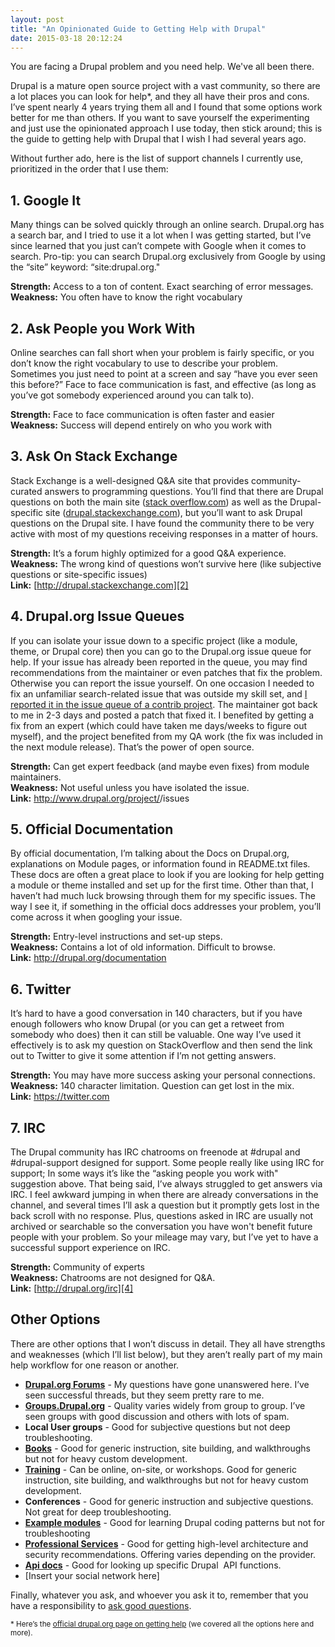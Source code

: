 ```yaml
---
layout: post
title: "An Opinionated Guide to Getting Help with Drupal"
date: 2015-03-18 20:12:24
---
```


You are facing a Drupal problem and you need help. We've all been there.

Drupal is a mature open source project with a vast community, so there are a lot places you can look for help*, and they all have their pros and cons. I’ve spent nearly 4 years trying them all and I found that some options work better for me than others. If you want to save yourself the experimenting and just use the opinionated approach I use today, then stick around; this is the guide to getting help with Drupal that I wish I had several years ago.

Without further ado, here is the list of support channels I currently use, prioritized in the order that I use them:

## 1. Google It

Many things can be solved quickly through an online search. Drupal.org has a search bar, and I tried to use it a lot when I was getting started, but I’ve since learned that you just can’t compete with Google when it comes to search. Pro-tip: you can search Drupal.org exclusively from Google by using the “site” keyword: “site:drupal.org."

**Strength:** Access to a ton of content. Exact searching of error messages.  
**Weakness:** You often have to know the right vocabulary

## 2. Ask People you Work With

Online searches can fall short when your problem is fairly specific, or you don’t know the right vocabulary to use to describe your problem. Sometimes you just need to point at a screen and say “have you ever seen this before?” Face to face communication is fast, and effective (as long as you’ve got somebody experienced around you can talk to).

**Strength:** Face to face communication is often faster and easier  
**Weakness:** Success will depend entirely on who you work with

## 3. Ask On Stack Exchange

Stack Exchange is a well-designed Q&A site that provides community-curated answers to programming questions. You’ll find that there are Drupal questions on both the main site ([stack overflow.com][1]) as well as the Drupal-specific site ([drupal.stackexchange.com][2]), but you’ll want to ask Drupal questions on the Drupal site. I have found the community there to be very active with most of my questions receiving responses in a matter of hours.

 [1]: http://stackoverflow.com/
 [2]: http://drupal.stackexchange.com/

**Strength:** It’s a forum highly optimized for a good Q&A experience.  
**Weakness:** The wrong kind of questions won’t survive here (like subjective questions or site-specific issues)  
**Link:** [http://drupal.stackexchange.com][2]

## 4. Drupal.org Issue Queues

If you can isolate your issue down to a specific project (like a module, theme, or Drupal core) then you can go to the Drupal.org issue queue for help. If your issue has already been reported in the queue, you may find recommendations from the maintainer or even patches that fix the problem. Otherwise you can report the issue yourself. On one occasion I needed to fix an unfamiliar search-related issue that was outside my skill set, and [I reported it in the issue queue of a contrib project][3]. The maintainer got back to me in 2-3 days and posted a patch that fixed it. I benefited by getting a fix from an expert (which could have taken me days/weeks to figure out myself), and the project benefited from my QA work (the fix was included in the next module release). That’s the power of open source.

 [3]: https://www.drupal.org/node/2333133

**Strength:** Can get expert feedback (and maybe even fixes) from module maintainers.  
**Weakness:** Not useful unless you have isolated the issue.  
**Link:** http://www.drupal.org/project/<project-name>/issues

## 5. Official Documentation

By official documentation, I’m talking about the Docs on Drupal.org, explanations on Module pages, or information found in README.txt files. These docs are often a great place to look if you are looking for help getting a module or theme installed and set up for the first time. Other than that, I haven’t had much luck browsing through them for my specific issues. The way I see it, if something in the official docs addresses your problem, you’ll come across it when googling your issue.

**Strength:** Entry-level instructions and set-up steps.  
**Weakness:** Contains a lot of old information. Difficult to browse.  
**Link:** <http://drupal.org/documentation>

## 6. Twitter

It’s hard to have a good conversation in 140 characters, but if you have enough followers who know Drupal (or you can get a retweet from somebody who does) then it can still be valuable. One way I’ve used it effectively is to ask my question on StackOverflow and then send the link out to Twitter to give it some attention if I’m not getting answers.

**Strength:** You may have more success asking your personal connections.  
**Weakness:** 140 character limitation. Question can get lost in the mix.  
**Link:** <https://twitter.com>

## 7. IRC

The Drupal community has IRC chatrooms on freenode at #drupal and #drupal-support designed for support. Some people really like using IRC for support; In some ways it’s like the “asking people you work with" suggestion above. That being said, I’ve always struggled to get answers via IRC. I feel awkward jumping in when there are already conversations in the channel, and several times I’ll ask a question but it promptly gets lost in the back scroll with no response. Plus, questions asked in IRC are usually not archived or searchable so the conversation you have won't benefit future people with your problem. So your mileage may vary, but I’ve yet to have a successful support experience on IRC.

**Strength:** Community of experts  
**Weakness:** Chatrooms are not designed for Q&A.  
**Link:** [http://drupal.org/irc][4]

 [4]: https://drupal.org/irc

## Other Options

There are other options that I won’t discuss in detail. They all have strengths and weaknesses (which I’ll list below), but they aren’t really part of my main help workflow for one reason or another.

*   [**Drupal.org Forums**][5] - My questions have gone unanswered here. I’ve seen successful threads, but they seem pretty rare to me.
*   [**Groups.Drupal.org**][6] - Quality varies widely from group to group. I’ve seen groups with good discussion and others with lots of spam.
*   **Local User groups** - Good for subjective questions but not deep troubleshooting.
*   [**Books**][7] - Good for generic instruction, site building, and walkthroughs but not for heavy custom development.
*   [**Training**][8] - Can be online, on-site, or workshops. Good for generic instruction, site building, and walkthroughs but not for heavy custom development.
*   **Conferences** - Good for generic instruction and subjective questions. Not great for deep troubleshooting.
*   [**Example modules**][9] - Good for learning Drupal coding patterns but not for troubleshooting
*   [**Professional Services**][10] - Good for getting high-level architecture and security recommendations. Offering varies depending on the provider.
*   [**Api docs**][11] - Good for looking up specific Drupal  API functions.
*   [Insert your social network here]

 [5]: https://www.drupal.org/forum
 [6]: https://groups.drupal.org/
 [7]: https://www.drupal.org/books
 [8]: https://www.drupal.org/training
 [9]: https://www.drupal.org/project/examples
 [10]: https://www.drupal.org/drupal-services
 [11]: https://api.drupal.org/api/drupal

Finally, whatever you ask, and whoever you ask it to, remember that you have a responsibility to [ask good questions][12].

 [12]: https://groups.drupal.org/node/77228

<small>* Here’s the <a href="https://www.drupal.org/support">official drupal.org page on getting help</a> (we covered all the options here and more).</small>